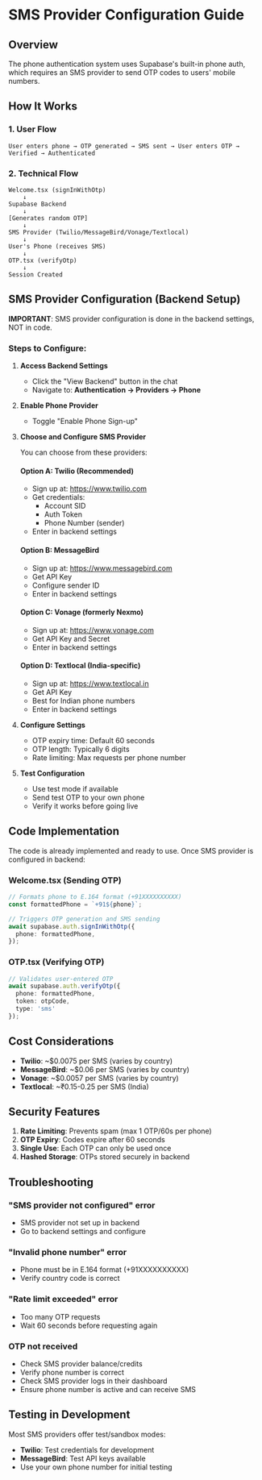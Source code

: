 # SMS Provider Configuration Guide

## Overview
The phone authentication system uses Supabase's built-in phone auth, which requires an SMS provider to send OTP codes to users' mobile numbers.

## How It Works

### 1. User Flow
```
User enters phone → OTP generated → SMS sent → User enters OTP → Verified → Authenticated
```

### 2. Technical Flow
```
Welcome.tsx (signInWithOtp)
    ↓
Supabase Backend
    ↓
[Generates random OTP]
    ↓
SMS Provider (Twilio/MessageBird/Vonage/Textlocal)
    ↓
User's Phone (receives SMS)
    ↓
OTP.tsx (verifyOtp)
    ↓
Session Created
```

## SMS Provider Configuration (Backend Setup)

**IMPORTANT**: SMS provider configuration is done in the backend settings, NOT in code.

### Steps to Configure:

1. **Access Backend Settings**
   - Click the "View Backend" button in the chat
   - Navigate to: **Authentication → Providers → Phone**

2. **Enable Phone Provider**
   - Toggle "Enable Phone Sign-up"

3. **Choose and Configure SMS Provider**

   You can choose from these providers:

   #### Option A: Twilio (Recommended)
   - Sign up at: https://www.twilio.com
   - Get credentials:
     - Account SID
     - Auth Token
     - Phone Number (sender)
   - Enter in backend settings

   #### Option B: MessageBird
   - Sign up at: https://www.messagebird.com
   - Get API Key
   - Configure sender ID
   - Enter in backend settings

   #### Option C: Vonage (formerly Nexmo)
   - Sign up at: https://www.vonage.com
   - Get API Key and Secret
   - Enter in backend settings

   #### Option D: Textlocal (India-specific)
   - Sign up at: https://www.textlocal.in
   - Get API Key
   - Best for Indian phone numbers
   - Enter in backend settings

4. **Configure Settings**
   - OTP expiry time: Default 60 seconds
   - OTP length: Typically 6 digits
   - Rate limiting: Max requests per phone number

5. **Test Configuration**
   - Use test mode if available
   - Send test OTP to your own phone
   - Verify it works before going live

## Code Implementation

The code is already implemented and ready to use. Once SMS provider is configured in backend:

### Welcome.tsx (Sending OTP)
```typescript
// Formats phone to E.164 format (+91XXXXXXXXXX)
const formattedPhone = `+91${phone}`;

// Triggers OTP generation and SMS sending
await supabase.auth.signInWithOtp({
  phone: formattedPhone,
});
```

### OTP.tsx (Verifying OTP)
```typescript
// Validates user-entered OTP
await supabase.auth.verifyOtp({
  phone: formattedPhone,
  token: otpCode,
  type: 'sms'
});
```

## Cost Considerations

- **Twilio**: ~$0.0075 per SMS (varies by country)
- **MessageBird**: ~$0.06 per SMS (varies by country)
- **Vonage**: ~$0.0057 per SMS (varies by country)
- **Textlocal**: ~₹0.15-0.25 per SMS (India)

## Security Features

1. **Rate Limiting**: Prevents spam (max 1 OTP/60s per phone)
2. **OTP Expiry**: Codes expire after 60 seconds
3. **Single Use**: Each OTP can only be used once
4. **Hashed Storage**: OTPs stored securely in backend

## Troubleshooting

### "SMS provider not configured" error
- SMS provider not set up in backend
- Go to backend settings and configure

### "Invalid phone number" error
- Phone must be in E.164 format (+91XXXXXXXXXX)
- Verify country code is correct

### "Rate limit exceeded" error
- Too many OTP requests
- Wait 60 seconds before requesting again

### OTP not received
- Check SMS provider balance/credits
- Verify phone number is correct
- Check SMS provider logs in their dashboard
- Ensure phone number is active and can receive SMS

## Testing in Development

Most SMS providers offer test/sandbox modes:
- **Twilio**: Test credentials for development
- **MessageBird**: Test API keys available
- Use your own phone number for initial testing
